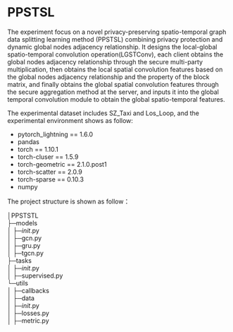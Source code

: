 # PPSTSL
The experiment focus on a novel privacy-preserving spatio-temporal graph data splitting learning method (PPSTSL) combining privacy protection and dynamic global nodes adjacency relationship. It designs the local-global spatio-temporal convolution operation(LGSTConv), each client obtains the global nodes adjacency relationship through the secure multi-party multiplication, then obtains the local spatial convolution features based on the global nodes adjacency relationship and the property of the block matrix, and finally obtains the global spatial convolution features through the secure aggregation method at the server, and inputs it into the global temporal convolution module to obtain the global spatio-temporal features.

The experimental dataset includes SZ_Taxi and Los_Loop, and the experimental environment shows as follow:
* pytorch_lightning == 1.6.0
* pandas
* torch == 1.10.1
* torch-cluser == 1.5.9
* torch-geometric == 2.1.0.post1
* torch-scatter == 2.0.9
* torch-sparse == 0.10.3
* numpy

The project structure is shown as follow：

│PPSTSTL   
├─models  
│    ├─_init_.py  
│    ├─gcn.py  
│    ├─gru.py  
│    ├─tgcn.py  
├─tasks  
│    ├─_init_.py  
│    ├─supervised.py  
└─utils  
│    ├─callbacks  
│    ├─data  
│    ├─_init_.py  
│    ├─losses.py  
│    ├─metric.py  
